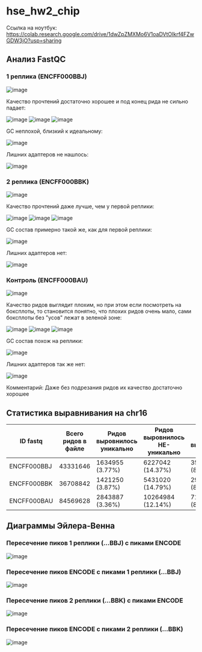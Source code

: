 # hse_hw2_chip

Ссылка на ноутбук:
https://colab.research.google.com/drive/1dwZpZMXMo6V1oaDVtOIkrf4FZwGDW3jO?usp=sharing

## Анализ FastQC
### 1 реплика (ENCFF000BBJ)
![image](img/BBJ_fastqc_1.png)

Качество прочтений достаточно хорошее и под конец рида не сильно падает:

![image](img/BBJ_fastqc_2.png)
![image](img/BBJ_fastqc_3.png)
![image](img/BBJ_fastqc_4.png)

GC неплохой, близкий к идеальному:

![image](img/BBJ_fastqc_5.png)

Лишних адаптеров не нашлось:

![image](img/BBJ_fastqc_6.png)

### 2 реплика (ENCFF000BBK)
![image](img/BBK_fastqc_1.png)

Качество прочтений даже лучше, чем у первой реплики:

![image](img/BBK_fastqc_2.png)
![image](img/BBK_fastqc_3.png)
![image](img/BBK_fastqc_4.png)

GC состав примерно такой же, как для первой реплики:

![image](img/BBK_fastqc_5.png)

Лишних адаптеров нет:

![image](img/BBK_fastqc_6.png)

### Контроль (ENCFF000BAU)
![image](img/BAU_fastqc_1.png)

Качество ридов выглядит плохим, но при этом если посмотреть на боксплоты, то становится понятно, что плохих ридов очень мало, сами боксплоты без "усов" лежат в зеленой зоне:

![image](img/BAU_fastqc_2.png)
![image](img/BAU_fastqc_3.png)
![image](img/BAU_fastqc_4.png)

GC состав похож на реплики:

![image](img/BAU_fastqc_5.png)

Лишних адаптеров так же нет:

![image](img/BAU_fastqc_6.png)

Комментарий: Даже без подрезания ридов их качество достаточно хорошее


## Статистика выравнивания на chr16
|ID fastq | Всего ридов в файле	| Ридов выровнилось уникально	| Ридов выровнилось НЕ-уникально | Ридов не выровнилось|
|---|---|---|---|---|
|ENCFF000BBJ	| 43331646 |	1634955 (3.77%) |	6227042 (14.37%) |	35469649 (81.86%)|
|ENCFF000BBK	| 36708842 |	1421250 (3.87%) |	5431020 (14.79%) |	29856572 (81.33%)|
|ENCFF000BAU	| 84569628 |	2843887 (3.36%) |	10264984 (12.14%) |	71460757 (84.50%)|

## Диаграммы Эйлера-Венна

### Пересечение пиков 1 реплики (...BBJ) с пиками ENCODE

![image](img/Intervene_venn_BBJ_1.jpg)

### Пересечение пиков ENCODE с пиками 1 реплики (...BBJ)

![image](img/Intervene_venn_BBJ_2.jpg)

### Пересечение пиков 2 реплики (...BBK) с пиками ENCODE

![image](img/Intervene_venn_BBK_1.jpg)

### Пересечение пиков ENCODE с пиками 2 реплики (...BBK)

![image](img/Intervene_venn_BBK_2.jpg)
